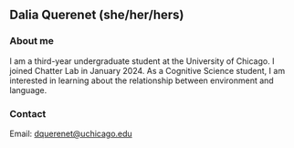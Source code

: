 ## Dalia Querenet (she/her/hers)

### About me

I am a third-year undergraduate student at the University of Chicago. I joined Chatter Lab in January 2024. As a Cognitive Science student, I am interested in learning about the relationship between environment and language.

### Contact 
Email: dquerenet@uchicago.edu
